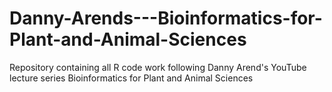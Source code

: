 # Danny-Arends---Bioinformatics-for-Plant-and-Animal-Sciences
Repository containing all R code work following Danny Arend's YouTube lecture series Bioinformatics for Plant and Animal Sciences
